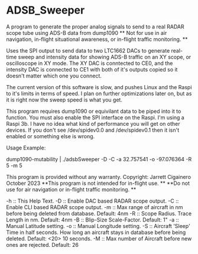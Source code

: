 # ADSB_Sweeper
A program to generate the proper analog signals to send to a real RADAR scope tube using ADS-B data from dump1090
** Not for use in air navigation, in-flight situational awareness, or in-flight traffic monitoring. **

Uses the SPI output to send data to two LTC1662 DACs to generate real-time sweep and intensity data for showing ADS-B traffic
on an XY scope, or oscilloscope in XY mode. The XY DAC is conntected to CE0, and the intensity DAC is connected to CE1 with
both of it's outputs copied so it doesn't matter which one you connect.

The current version of this software is slow, and pushes Linux and the Raspi to it's limits in terms of speed. I plan on
further optimizations later on, but as it is right now the sweep speed is what you get.

This program requires dump1090 or equivilant data to be piped into it to function. You must also enable the SPI 
interface on the Raspi. I'm using a Raspi 3b. I have no idea what kind of performance you will get on other devices.
If you don't see /dev/spidev0.0 and /dev/spidev0.1 then it isn't enabled or something else is wrong.

Usage Example:

dump1090-mutability | ./adsbSweeper -D -C -a 32.757541 -o -97.076364 -R 5 -m 5

This program is provided without any warranty.
Copyright: Jarrett Cigainero October 2023
           **This program is not intended for in-flight use. **
    **Do not use for air navigation or in-flight traffic monitoring. **

-h :: This Help Text.
-D :: Enable DAC based RADAR scope output.
-C :: Enable CLI based RADAR scope output.
-m :: Max range of aircraft in nm before being deleted from database. Default: 4nm
-R :: Scope Radius. Trace Length in nm. Default: 4nm
-B :: Blip-Size Scale-Factor. Default: 1"
-a :: Manual Latitude setting.
-o :: Manual Longitude setting.
-S :: Aircraft 'Sleep' Time in half seconds. How long an aircraft stays
      in database before being deleted. Default: <20> 10 seconds.
-M :: Max number of Aircraft before new ones are rejected. Default: 26
